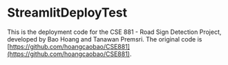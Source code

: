 # StreamlitDeployTest

This is the deployment code for the CSE 881 - Road Sign Detection Project, developed by Bao Hoang and Tanawan Premsri. The original code is [https://github.com/hoangcaobao/CSE881](https://github.com/hoangcaobao/CSE881).
